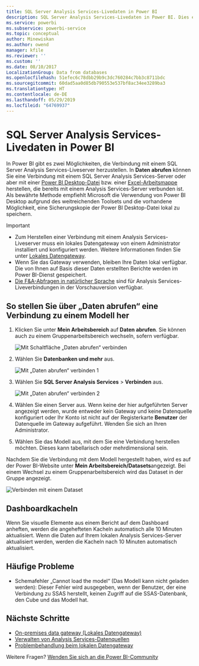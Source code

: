 ```yaml
---
title: SQL Server Analysis Services-Livedaten in Power BI
description: SQL Server Analysis Services-Livedaten in Power BI. Dies erfolgt über eine Datenquelle, die für ein Enterprise-Gateway konfiguriert wurde.
ms.service: powerbi
ms.subservice: powerbi-service
ms.topic: conceptual
author: Minewiskan
ms.author: owend
manager: kfile
ms.reviewer: ''
ms.custom: ''
ms.date: 08/10/2017
LocalizationGroup: Data from databases
ms.openlocfilehash: 51efec6c78dbb29b9c3dc760284c7bb3c8711bdc
ms.sourcegitcommit: 60dad5aa0d85db790553e537bf8ac34ee3289ba3
ms.translationtype: HT
ms.contentlocale: de-DE
ms.lasthandoff: 05/29/2019
ms.locfileid: "64769937"
---
```

# <a name="sql-server-analysis-services-live-data-in-power-bi"></a>SQL Server Analysis Services-Livedaten in Power BI

In Power BI gibt es zwei Möglichkeiten, die Verbindung mit einem SQL Server Analysis Services-Liveserver herzustellen. In **Daten abrufen** können Sie eine Verbindung mit einem SQL Server Analysis Services-Server oder aber mit einer [Power BI Desktop-Datei](service-desktop-files.md) bzw. einer [Excel-Arbeitsmappe](service-excel-workbook-files.md) herstellen, die bereits mit einem Analysis Services-Server verbunden ist. Als bewährte Methode empfiehlt Microsoft die Verwendung von Power BI Desktop aufgrund des weitreichenden Toolsets und die vorhandene Möglichkeit, eine Sicherungskopie der Power BI Desktop-Datei lokal zu speichern.

>[!IMPORTANT]
> * Zum Herstellen einer Verbindung mit einem Analysis Services-Liveserver muss ein lokales Datengateway von einem Administrator installiert und konfiguriert werden. Weitere Informationen finden Sie unter [Lokales Datengateway](service-gateway-onprem.md).
> * Wenn Sie das Gateway verwenden, bleiben Ihre Daten lokal verfügbar.  Die von Ihnen auf Basis dieser Daten erstellten Berichte werden im Power BI-Dienst gespeichert. 
> * [Die F&A-Abfragen in natürlicher Sprache](service-q-and-a-direct-query.md) sind für Analysis Services-Liveverbindungen in der Vorschauversion verfügbar.

## <a name="to-connect-to-a-model-from-get-data"></a>So stellen Sie über „Daten abrufen“ eine Verbindung zu einem Modell her

1. Klicken Sie unter **Mein Arbeitsbereich** auf **Daten abrufen**. Sie können auch zu einem Gruppenarbeitsbereich wechseln, sofern verfügbar.

   ![Mit Schaltfläche „Daten abrufen“ verbinden](media/sql-server-analysis-services-tabular-data/connecttoas_getdatabutton.png)

2. Wählen Sie **Datenbanken und mehr** aus.

   ![Mit „Daten abrufen“ verbinden 1](media/sql-server-analysis-services-tabular-data/connecttoas_getdata_1.png)

3. Wählen Sie **SQL Server Analysis Services** > **Verbinden** aus.

   ![Mit „Daten abrufen“ verbinden 2](media/sql-server-analysis-services-tabular-data/connecttoas_getdata_2.png)

4. Wählen Sie einen Server aus. Wenn keine der hier aufgeführten Server angezeigt werden, wurde entweder kein Gateway und keine Datenquelle konfiguriert oder Ihr Konto ist nicht auf der Registerkarte **Benutzer** der Datenquelle im Gateway aufgeführt. Wenden Sie sich an Ihren Administrator.

5. Wählen Sie das Modell aus, mit dem Sie eine Verbindung herstellen möchten. Dieses kann tabellarisch oder mehrdimensional sein.

Nachdem Sie die Verbindung mit dem Modell hergestellt haben, wird es auf der Power BI-Website unter **Mein Arbeitsbereich/Datasets**angezeigt. Bei einem Wechsel zu einem Gruppenarbeitsbereich wird das Dataset in der Gruppe angezeigt.

![Verbinden mit einem Dataset](media/sql-server-analysis-services-tabular-data/connecttoas_dataset_5.png)

## <a name="dashboard-tiles"></a>Dashboardkacheln

Wenn Sie visuelle Elemente aus einem Bericht auf dem Dashboard anheften, werden die angehefteten Kacheln automatisch alle 10 Minuten aktualisiert. Wenn die Daten auf Ihrem lokalen Analysis Services-Server aktualisiert werden, werden die Kacheln nach 10 Minuten automatisch aktualisiert.

## <a name="common-issues"></a>Häufige Probleme

* Schemafehler „Cannot load the model“ (Das Modell kann nicht geladen werden): Dieser Fehler wird ausgegeben, wenn der Benutzer, der eine Verbindung zu SSAS herstellt, keinen Zugriff auf die SSAS-Datenbank, den Cube und das Modell hat.

## <a name="next-steps"></a>Nächste Schritte

* [On-premises data gateway (Lokales Datengateway)](service-gateway-onprem.md)  
* [Verwalten von Analysis Services-Datenquellen](service-gateway-enterprise-manage-ssas.md)  
* [Problembehandlung beim lokalen Datengateway](service-gateway-onprem-tshoot.md)  

Weitere Fragen? [Wenden Sie sich an die Power BI-Community](http://community.powerbi.com/)